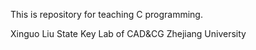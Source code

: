 This is repository for teaching C programming.

Xinguo Liu
State Key Lab of CAD&CG
Zhejiang University
